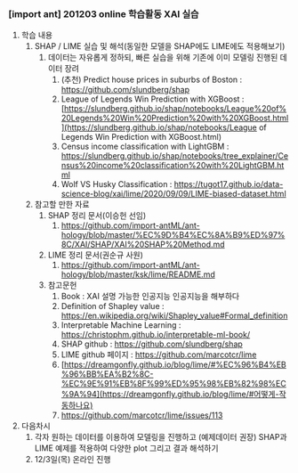 ### [import ant] 201203 online 학습활동 XAI 실습

1. 학습 내용
   1. SHAP / LIME 실습 및 해석(동일한 모델을 SHAP에도 LIME에도 적용해보기)
      1. 데이터는 자유롭게 정하되, 빠른 실습을 위해 기존에 이미 모델링 진행된 데이터 장려
         1. (추천) Predict house prices in suburbs of Boston : https://github.com/slundberg/shap
         2. League of Legends Win Prediction with XGBoost : [https://slundberg.github.io/shap/notebooks/League%20of%20Legends%20Win%20Prediction%20with%20XGBoost.html](https://slundberg.github.io/shap/notebooks/League of Legends Win Prediction with XGBoost.html)
         3. Census income classification with LightGBM : https://slundberg.github.io/shap/notebooks/tree_explainer/Census%20income%20classification%20with%20LightGBM.html
         4. Wolf VS Husky Classification : https://tugot17.github.io/data-science-blog/xai/lime/2020/09/09/LIME-biased-dataset.html
   2. 참고할 만한 자료
      1. SHAP 정리 문서(이승헌 선임)
         1. https://github.com/import-antML/ant-hology/blob/master/%EC%9D%B4%EC%8A%B9%ED%97%8C/XAI/SHAP/XAI%20SHAP%20Method.md
      2. LIME 정리 문서(권순규 사원)
         1. https://github.com/import-antML/ant-hology/blob/master/ksk/lime/README.md
      3. 참고문헌
         1. Book : XAI 설명 가능한 인공지능 인공지능을 해부하다
         2. Definition of Shapley value : https://en.wikipedia.org/wiki/Shapley_value#Formal_definition
         3. Interpretable Machine Learning : https://christophm.github.io/interpretable-ml-book/
         4. SHAP github : https://github.com/slundberg/shap
         5. LIME github 페이지 : https://github.com/marcotcr/lime
         6. [https://dreamgonfly.github.io/blog/lime/#%EC%96%B4%EB%96%BB%EA%B2%8C-%EC%9E%91%EB%8F%99%ED%95%98%EB%82%98%EC%9A%94](https://dreamgonfly.github.io/blog/lime/#어떻게-작동하나요)
         7. https://github.com/marcotcr/lime/issues/113
2. 다음차시
   1. 각자 원하는 데이터를 이용하여 모델링을 진행하고 (예제데이터 권장) SHAP과 LIME 예제를 적용하여 다양한 plot 그리고 결과 해석하기
   2. 12/3일(목) 온라인 진행
